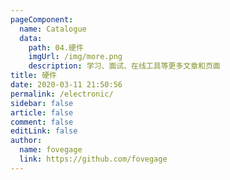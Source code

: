 ```yaml
---
pageComponent:
  name: Catalogue
  data:
    path: 04.硬件
    imgUrl: /img/more.png
    description: 学习、面试、在线工具等更多文章和页面
title: 硬件
date: 2020-03-11 21:50:56
permalink: /electronic/
sidebar: false
article: false
comment: false
editLink: false
author:
  name: fovegage
  link: https://github.com/fovegage
---
```

